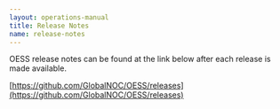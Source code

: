 ```yaml
---
layout: operations-manual
title: Release Notes
name: release-notes
---
```


OESS release notes can be found at the link below after each release
is made available.

[https://github.com/GlobalNOC/OESS/releases](https://github.com/GlobalNOC/OESS/releases)

